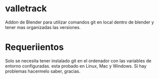 # valletrack
Addon de Blender para utilizar comandos git en local dentro de blender y tener mas organizadas las versiones.

# Requeriientos
Solo se necesita tener instalado git en el ordenador con las variables de entorno configuradas.
esta probado en Linux, Mac y Windows. Si hay problemas hacermelo saber, gracias.
